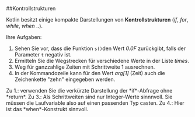 ##Kontrollstrukturen

Kotlin besitzt einige kompakte Darstellungen von **Kontrollstrukturen** (*if*, *for*, *while*, *when* ..). 

Ihre Aufgaben:
1. Sehen Sie vor, dass die  Funktion `s()`den Wert *0.0F* zurückgibt, falls der Parameter `t` negativ ist. 
2. Ermitteln Sie die Wegstrecken für verschiedene Werte in der Liste *times*.
3. Weg für ganzzahlige Zeiten mit Schrittweite 1 ausrechnen.
4. In der Kommandozeile kann für den Wert *arg[1]* (Zeit) auch die Zeichenkette "zehn" eingegeben werden. 

<div class="hint">
Zu 1.: verwenden Sie die verkürzte Darstellung der *if*-Abfrage ohne *return*.
Zu 3.: Als Schrittweiten sind nur Integer-Werte sinnnvoll. Sie müssen die Laufvariable also auf einen passenden Typ casten.
Zu 4.: Hier ist das *when*-Konstrukt sinnvoll.
</div>
